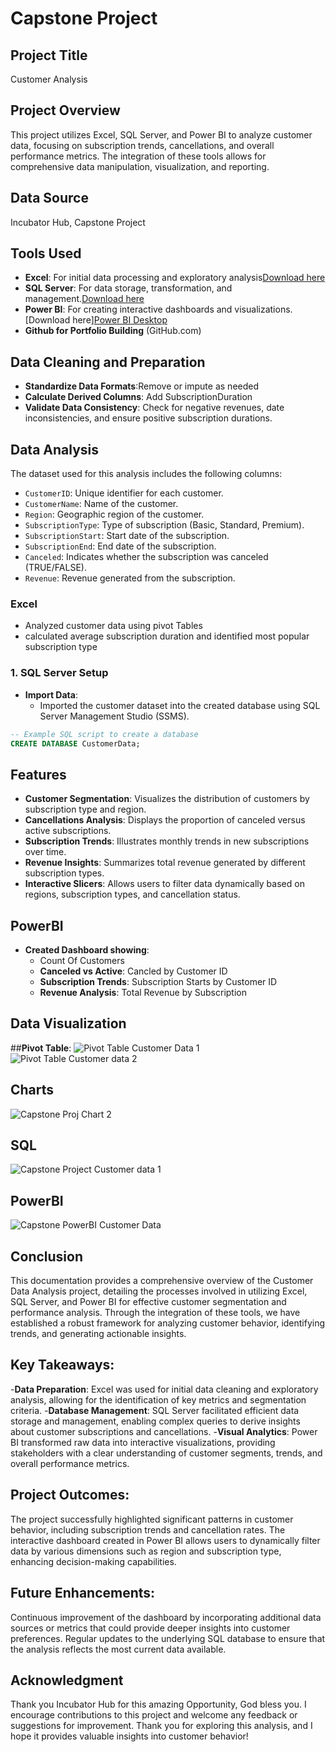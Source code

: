 # Capstone Project

## Project Title
Customer Analysis 

## Project Overview
This project utilizes Excel, SQL Server, and Power BI to analyze customer data, focusing on subscription trends, cancellations, and overall performance metrics. The integration of these tools allows for comprehensive data manipulation, visualization, and reporting.

## Data Source
Incubator Hub, Capstone Project

## Tools Used
- **Excel**: For initial data processing and exploratory analysis[Download here](https://www.microsoft.com)
- **SQL Server**: For data storage, transformation, and management.[Download here](https://www.microsoft.com)
- **Power BI**: For creating interactive dashboards and visualizations.[Download here][Power BI Desktop](https://powerbi.microsoft.com/en-us/desktop/)
- **Github for Portfolio Building** (GitHub.com)
  
## Data Cleaning and Preparation
- **Standardize Data Formats**:Remove or impute as needed
- **Calculate Derived Columns**: Add SubscriptionDuration
- **Validate Data Consistency**: Check for negative revenues, date inconsistencies, and ensure positive subscription durations.

## Data Analysis 
The dataset used for this analysis includes the following columns:
- `CustomerID`: Unique identifier for each customer.
- `CustomerName`: Name of the customer.
- `Region`: Geographic region of the customer.
- `SubscriptionType`: Type of subscription (Basic, Standard, Premium).
- `SubscriptionStart`: Start date of the subscription.
- `SubscriptionEnd`: End date of the subscription.
- `Canceled`: Indicates whether the subscription was canceled (TRUE/FALSE).
- `Revenue`: Revenue generated from the subscription.

### Excel
- Analyzed customer data using pivot Tables
- calculated average subscription duration and identified most popular subscription type

### 1. SQL Server Setup 
- **Import Data**:
  - Imported the customer dataset into the created database using SQL Server Management Studio (SSMS).
  
```sql
-- Example SQL script to create a database
CREATE DATABASE CustomerData;
```
## Features
- **Customer Segmentation**: Visualizes the distribution of customers by subscription type and region.
- **Cancellations Analysis**: Displays the proportion of canceled versus active subscriptions.
- **Subscription Trends**: Illustrates monthly trends in new subscriptions over time.
- **Revenue Insights**: Summarizes total revenue generated by different subscription types.
- **Interactive Slicers**: Allows users to filter data dynamically based on regions, subscription types, and cancellation status.

## PowerBI
- **Created Dashboard showing**:
    - Count Of Customers
    - **Canceled vs Active**: Cancled by Customer ID
    - **Subscription Trends**: Subscription Starts by Customer ID 
    - **Revenue Analysis**: Total Revenue by Subscription

 ## Data Visualization
 ##**Pivot Table**:
 ![Pivot Table Customer Data 1](https://github.com/user-attachments/assets/d100c9bf-65eb-4fcf-bfae-19819dffa3db)
 ![Pivot Table Customer data 2](https://github.com/user-attachments/assets/aea11aec-ae87-4d19-b617-1569050c7880)

## Charts
![Capstone Proj  Chart 2](https://github.com/user-attachments/assets/03e4b849-9883-405b-a9ec-8bfef683a593)

## SQL 
![Capstone Project Customer data 1](https://github.com/user-attachments/assets/096439dd-6fe7-4b63-bb8e-b84775f18625)

## PowerBI
![Capstone PowerBI Customer Data](https://github.com/user-attachments/assets/a71c5c0c-80cc-4262-b8ad-d080f2e25556)

## Conclusion
This documentation provides a comprehensive overview of the Customer Data Analysis project, detailing the processes involved in utilizing Excel, SQL Server, and Power BI for effective customer segmentation and performance analysis. Through the integration of these tools, we have established a robust framework for analyzing customer behavior, identifying trends, and generating actionable insights.

## Key Takeaways:
-**Data Preparation**: Excel was used for initial data cleaning and exploratory analysis, allowing for the identification of key metrics and segmentation criteria.
-**Database Management**: SQL Server facilitated efficient data storage and management, enabling complex queries to derive insights about customer subscriptions and cancellations.
-**Visual Analytics**: Power BI transformed raw data into interactive visualizations, providing stakeholders with a clear understanding of customer segments, trends, and overall performance metrics.

## Project Outcomes:
The project successfully highlighted significant patterns in customer behavior, including subscription trends and cancellation rates.
The interactive dashboard created in Power BI allows users to dynamically filter data by various dimensions such as region and subscription type, enhancing decision-making capabilities.

## Future Enhancements:
Continuous improvement of the dashboard by incorporating additional data sources or metrics that could provide deeper insights into customer preferences.
Regular updates to the underlying SQL database to ensure that the analysis reflects the most current data available.

## Acknowledgment 
Thank you Incubator Hub for this amazing Opportunity, God bless you. I encourage contributions to this project and welcome any feedback or suggestions for improvement. Thank you for exploring this analysis, and I hope it provides valuable insights into customer behavior! 
